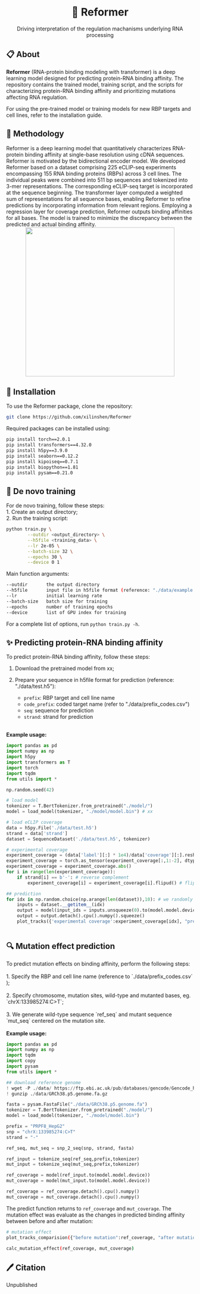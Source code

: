 <div align="center">
<h1>🧬 Reformer</h1>
Driving interpretation of the regulation machanisms underlying RNA processing
</div>

<div align="left">
<h2> 📋 About <a name="about"></a></h2>
<b>Reformer</b> (RNA-protein binding modeling with transformer) is a deep learning model designed for predicting protein-RNA binding affinity. The repository contains the trained model, training script, and the scripts for characterizing protein-RNA binding affinity and prioritizing mutations affecting RNA regulation.

For using the pre-trained model or training models for new RBP targets and cell lines, refer to the installation guide.

<h2> 🔗 Methodology <a name="methodology"></a></h2>
Reformer is a deep learning model that quantitatively characterizes RNA-protein binding affinity at single-base resolution using cDNA sequences. Reformer is motivated by the bidirectional encoder model. We developed Reformer based on a dataset comprising 225 eCLIP-seq experiments encompassing 155 RNA binding proteins (RBPs) across 3 cell lines. The individual peaks were combined into 511 bp sequences and tokenized into 3-mer representations. The corresponding eCLIP-seq target is incorporated at the sequence beginning. The transformer layer computed a weighted sum of representations for all sequence bases, enabling Reformer to refine predictions by incorporating information from relevant regions. Employing a regression layer for coverage prediction, Reformer outputs binding affinities for all bases. The model is trained to minimize the discrepancy between the predicted and actual binding affinity.

<div align="center">
<img src="figure/flowchart.png" width="400px">
</div>

<h2> 📖 Installation <a name="Installation"></a></h2>
To use the Reformer package, clone the repository:

```bash
git clone https://github.com/xilinshen/Reformer
```
Required packages can be installed using:

```bash
pip install torch==2.0.1
pip install transformers==4.32.0
pip install h5py==3.9.0
pip install seaborn==0.12.2
pip install kipoiseq==0.7.1
pip install biopython==1.81
pip install pysam==0.21.0
```

<h2> 🌸 De novo training <a name="De novo training"></a></h2>
For de novo training, follow these steps:
</br>
1. Create an output directory;<br>
2. Run the training script:

```bash
python train.py \
        --outdir <output_directory> \
        --h5file <training_data> \
        --lr 2e-05 \
        --batch-size 32 \
        --epochs 30 \
        --device 0 1
```

Main function arguments:
```bash
--outdir       the output directory
--h5file       input file in h5file format (reference: "./data/example.h5") 
--lr           initial learning rate
--batch-size   batch size for training
--epochs       number of training epochs
--device       list of GPU index for training
```
For a complete list of options, run `python train.py -h`.

<h2> ✨ Predicting protein-RNA binding affinity <a name="Predicting protein-RNA binding affinity"></a></h2> 
To predict protein-RNA binding affinity, follow these steps:

1. Download the pretrained model from xx;

2. Prepare your sequence in h5file format for prediction (reference: "./data/test.h5"):
   -   `prefix`: RBP target and cell line name
   -   `code_prefix`: coded target name (refer to "./data/prefix_codes.csv")
   -   `seq`: sequence for prediction
   -   `strand`: strand for prediction
</br>
<b> Example usage: </b>

```python
import pandas as pd
import numpy as np
import h5py
import transformers as T
import torch
import tqdm
from utils import *

np.random.seed(42)

# load model
tokenizer = T.BertTokenizer.from_pretrained("./model/") 
model = load_model(tokenizer, "./model/model.bin") # xx

# load eCLIP coverage
data = h5py.File('./data/test.h5')
strand = data['strand']
dataset = SequenceDataset('./data/test.h5', tokenizer)

# experimental coverage
experiment_coverage = (data['label'][:] * 1e4)/data['coverage'][:].reshape(-1,1) # cpm normalization
experiment_coverage = torch.as_tensor(experiment_coverage[:,1:-2], dtype=torch.float32) # we drop the edge base
experiment_coverage = experiment_coverage.abs()
for i in range(len(experiment_coverage)): 
    if strand[i] == b'-': # reverse complement
        experiment_coverage[i] = experiment_coverage[i].flipud() # flip up-to-down

## prediction
for idx in np.random.choice(np.arange(len(dataset)),10): # we randomly chose 10 data for display
    inputs = dataset.__getitem__(idx)
    output = model(input_ids = inputs.unsqueeze(0).to(model.model.device))
    output = output.detach().cpu().numpy().squeeze()
    plot_tracks({'experimental coverage':experiment_coverage[idx], "prediction":output})
    
```

<h2> 🔍 Mutation effect prediction <a name="Mutation effect prediction"></a></h2> 
To predict mutation effects on binding affinity, perform the following steps:</br>
</br>1. Specify the RBP and cell line name (reference to `./data/prefix_codes.csv` );</br>
</br>2. Specify chromosome, mutation sites, wild-type and mutanted bases, eg. `chrX:133985274:C>T`;</br>
</br>3. We generate wild-type sequence `ref_seq` and mutant sequence `mut_seq` centered on the mutation site.</br>
</br>
<b> Example usage: </b>
</br>

```python
import pandas as pd
import numpy as np
import tqdm
import copy
import pysam
from utils import *

## download reference genome
! wget -P ./data/ https://ftp.ebi.ac.uk/pub/databases/gencode/Gencode_human/release_24/GRCh38.p5.genome.fa.gz
! gunzip ./data/GRCh38.p5.genome.fa.gz

fasta = pysam.FastaFile("./data/GRCh38.p5.genome.fa")
tokenizer = T.BertTokenizer.from_pretrained("./model/")
model = load_model(tokenizer, "./model/model.bin")

prefix = "PRPF8_HepG2"
snp = "chrX:133985274:C>T"
strand = "-"

ref_seq, mut_seq = snp_2_seq(snp, strand, fasta)

ref_input = tokenize_seq(ref_seq,prefix,tokenizer)
mut_input = tokenize_seq(mut_seq,prefix,tokenizer)

ref_coverage = model(ref_input.to(model.model.device))
mut_coverage = model(mut_input.to(model.model.device))

ref_coverage = ref_coverage.detach().cpu().numpy()
mut_coverage = mut_coverage.detach().cpu().numpy()
```
The predict function returns to `ref_coverage` and `mut_coverage`. The mutation effect was evaluate as the changes in predicted binding affinity between before and after mutation:
```bash
# mutation effect
plot_tracks_comparision({"before mutation":ref_coverage, "after mutation":mut_coverage})

calc_mutation_effect(ref_coverage, mut_coverage)
```

<h2> 🖊️ Citation <a name="citation"></a></h2> 
Unpublished
</div>
